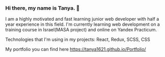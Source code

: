 ### Hi there, my name is Tanya. 👋

I am a highly motivated and fast learning junior web developer with half a year experience in this field. I'm currently learning web development on a training course in Israel(MASA project) and online on Yandex Practicum.

Technologies that I'm using in my projects: React, Redux, SCSS, CSS

My portfolio you can find here  https://tanya1621.github.io/Portfolio/


